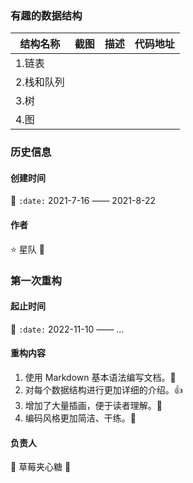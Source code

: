### 有趣的数据结构

| 结构名称   | 截图 | 描述 | 代码地址 |
| ---------- | ---- | ---- | -------- |
| 1.链表     |      |      |          |
| 2.栈和队列 |      |      |          |
| 3.树       |      |      |          |
| 4.图       |      |      |          |





### 历史信息

#### 创建时间

📅 `:date:` 2021-7-16 —— 2021-8-22

#### 作者

⭐️ 星队 :star2:





### 第一次重构

#### 起止时间

📅 `:date:` 2022-11-10 —— ...

#### 重构内容

1. 使用 Markdown 基本语法编写文档。:memo:
2. 对每个数据结构进行更加详细的介绍。:thumbsup:
3. 增加了大量插画，便于读者理解。:baby:
4. 编码风格更加简洁、干练。:ghost:

#### 负责人

:strawberry: 草莓夹心糖 :candy: